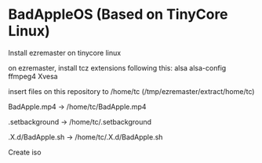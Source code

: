 # BadAppleOS (Based on TinyCore Linux)
Install ezremaster on tinycore linux

on ezremaster, install tcz extensions following this:
alsa
alsa-config
ffmpeg4
Xvesa

insert files on this repository to /home/tc (/tmp/ezremaster/extract/home/tc)

BadApple.mp4 -> /home/tc/BadApple.mp4

.setbackground -> /home/tc/.setbackground

.X.d/BadApple.sh -> /home/tc/.X.d/BadApple.sh


Create iso